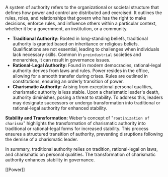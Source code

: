 A system of authority refers to the organizational or societal structure that defines how power and control are distributed and exercised. It outlines the rules, roles, and relationships that govern who has the right to make decisions, enforce rules, and influence others within a particular context, whether it be a government, an institution, or a community.

- **Traditional Authority:** Rooted in long-standing beliefs, traditional authority is granted based on inheritance or religious beliefs. Qualifications are not essential, leading to challenges when individuals lack necessary skills. Common in `preindustrial` societies and monarchies, it can result in governance issues.
- **Rational-Legal Authority:** Found in modern democracies, rational-legal authority derives from laws and rules. Power resides in the office, allowing for a smooth transfer during crises. Rules are outlined in constitutions, ensuring an orderly transition of power.
- **Charismatic Authority:** Arising from exceptional personal qualities, charismatic authority is less stable. Upon a charismatic leader's death, authority diminishes, posing a threat to stability. To address this, leaders may designate successors or undergo transformation into traditional or rational-legal authority for enhanced stability.

**Stability and Transformation:** Weber's concept of "`routinization of charisma`" highlights the transformation of charismatic authority into traditional or rational-legal forms for increased stability. This process ensures a structured transition of authority, preventing disruptions following the demise of a charismatic leader.

In summary, traditional authority relies on tradition, rational-legal on laws, and charismatic on personal qualities. The transformation of charismatic authority enhances stability in governance.

[[Power]]
